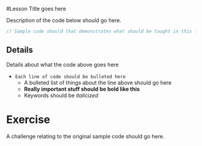 #Lesson Title goes here

Description of the code below should go here.

```C#
// Sample code should that demonstrates what should be taught in this lesson should go here
```
## Details
Details about what the code above goes here

* `Each line of code should be bulleted here`
    * A bulleted list of things about the line above should go here
    * **Really important stuff should be bold like this**
    * Keywords should be *italicized*
# Exercise

A challenge relating to the original sample code should go here.
